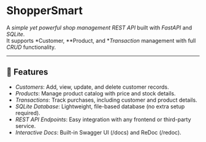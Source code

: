 # ShopperSmart

A *simple yet powerful shop management REST API* built with *FastAPI* and *SQLite*.  
It supports *Customer, **Product, and **Transaction* management with full *CRUD* functionality.

---

## 🚀 Features

- *Customers*: Add, view, update, and delete customer records.
- *Products*: Manage product catalog with price and stock details.
- *Transactions*: Track purchases, including customer and product details.
- *SQLite Database*: Lightweight, file-based database (no extra setup required).
- *REST API Endpoints*: Easy integration with any frontend or third-party service.
- *Interactive Docs*: Built-in Swagger UI (/docs) and ReDoc (/redoc).
